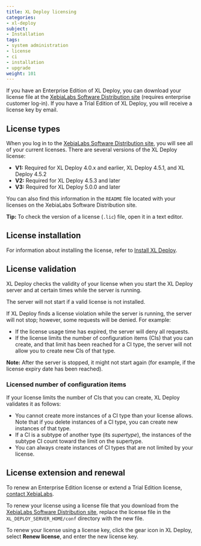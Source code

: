 ```yaml
---
title: XL Deploy licensing
categories:
- xl-deploy
subject:
- Installation
tags:
- system administration
- license
- ci
- installation
- upgrade
weight: 101
---
```


If you have an Enterprise Edition of XL Deploy, you can download your license file at the [XebiaLabs Software Distribution site](https://dist.xebialabs.com/) (requires enterprise customer log-in). If you have a Trial Edition of XL Deploy, you will receive a license key by email.

## License types

When you log in to the [XebiaLabs Software Distribution site](https://dist.xebialabs.com/), you will see all of your current licenses. There are several versions of the XL Deploy license:

* **V1:** Required for XL Deploy 4.0.x and earlier, XL Deploy 4.5.1, and XL Deploy 4.5.2
* **V2:** Required for XL Deploy 4.5.3 and later
* **V3:** Required for XL Deploy 5.0.0 and later

You can also find this information in the `README` file located with your licenses on the XebiaLabs Software Distribution site.

**Tip:** To check the version of a license (`.lic`) file, open it in a text editor.

## License installation

For information about installing the license, refer to [Install XL Deploy](/xl-deploy/how-to/install-xl-deploy.html#install-the-license).

## License validation

XL Deploy checks the validity of your license when you start the XL Deploy server and at certain times while the server is running.

The server will not start if a valid license is not installed.

If XL Deploy finds a license violation while the server is running, the server will not stop; however, some requests will be denied. For example:

* If the license usage time has expired, the server will deny all requests.
* If the license limits the number of configuration items (CIs) that you can create, and that limit has been reached for a CI type, the server will not allow you to create new CIs of that type.

**Note:** After the server is stopped, it might not start again (for example, if the license expiry date has been reached).

### Licensed number of configuration items

If your license limits the number of CIs that you can create, XL Deploy validates it as follows:

* You cannot create more instances of a CI type than your license allows. Note that if you delete instances of a CI type, you can create new instances of that type.
* If a CI is a subtype of another type (its *supertype*), the instances of the subtype CI count toward the limit on the supertype.
* You can always create instances of CI types that are not limited by your license.

## License extension and renewal

To renew an Enterprise Edition license or extend a Trial Edition license, [contact XebiaLabs](https://xebialabs.com/contact).

To renew your license using a license file that you download from the [XebiaLabs Software Distribution site](https://dist.xebialabs.com/), replace the license file in the `XL_DEPLOY_SERVER_HOME/conf` directory with the new file.

To renew your license using a license key, click the gear icon in XL Deploy, select **Renew license**, and enter the new license key.
